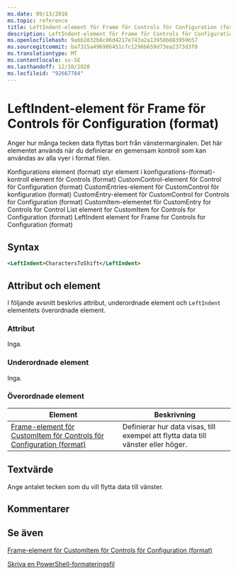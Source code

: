 ```yaml
---
ms.date: 09/13/2016
ms.topic: reference
title: LeftIndent-element för Frame för Controls för Configuration (format)
description: LeftIndent-element för Frame för Controls för Configuration (format)
ms.openlocfilehash: 9a6b2832b8c06d4217e743a2a13958b883959b57
ms.sourcegitcommit: ba7315a496986451cfc1296b659d73ea2373d3f0
ms.translationtype: MT
ms.contentlocale: sv-SE
ms.lasthandoff: 12/10/2020
ms.locfileid: "92667784"
---
```

# <a name="leftindent-element-for-frame-for-controls-for-configuration-format"></a>LeftIndent-element för Frame för Controls för Configuration (format)

Anger hur många tecken data flyttas bort från vänstermarginalen. Det här elementet används när du definierar en gemensam kontroll som kan användas av alla vyer i format filen.

Konfigurations element (format) styr element i konfigurations-(format)-kontroll element för Controls (format) CustomControl-element för Control för Configuration (format) CustomEntries-element för CustomControl för konfiguration (format) CustomEntry-element för CustomControl for Controls for Configuration (format) CustomItem-elementet för CustomEntry for Controls for Control List element for CustomItem for Controls for Configuration (format) LeftIndent element for Frame for Controls for Configuration (format)

## <a name="syntax"></a>Syntax

```xml
<LeftIndent>CharactersToShift</LeftIndent>
```

## <a name="attributes-and-elements"></a>Attribut och element

I följande avsnitt beskrivs attribut, underordnade element och `LeftIndent` elementets överordnade element.

### <a name="attributes"></a>Attribut

Inga.

### <a name="child-elements"></a>Underordnade element

Inga.

### <a name="parent-elements"></a>Överordnade element

|Element|Beskrivning|
|-------------|-----------------|
|[Frame-element för CustomItem för Controls för Configuration (format)](./frame-element-for-customitem-for-controls-for-configuration-format.md)|Definierar hur data visas, till exempel att flytta data till vänster eller höger.|

## <a name="text-value"></a>Textvärde

Ange antalet tecken som du vill flytta data till vänster.

## <a name="remarks"></a>Kommentarer

## <a name="see-also"></a>Se även

[Frame-element för CustomItem för Controls för Configuration (format)](./frame-element-for-customitem-for-controls-for-configuration-format.md)

[Skriva en PowerShell-formateringsfil](./writing-a-powershell-formatting-file.md)
